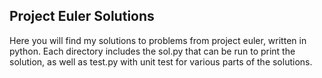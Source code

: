 ## Project Euler Solutions

Here you will find my solutions to problems from project euler, written in python.
Each directory includes the sol.py that can be run to print the solution, as well as test.py with unit test for various parts of the solutions.
